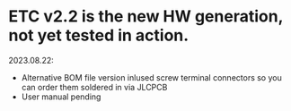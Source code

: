 # ETC v2.2 is the new HW generation, not yet tested in action. 

2023.08.22:
- Alternative BOM file version inlused screw terminal connectors so you can order them soldered in via JLCPCB
- User manual pending
